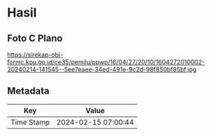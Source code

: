# Hasil

## Foto C Plano

https://sirekap-obj-formc.kpu.go.id/ce35/pemilu/ppwp/16/04/27/20/10/1604272010002-20240214-141545--5ee7eaee-34ed-491e-9c2d-98f850bf85bf.jpg


## Metadata

| Key        | Value               |
| ---------- | ------------------- |
| Time Stamp | 2024-02-15 07:00:44 |



